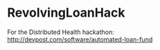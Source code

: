# RevolvingLoanHack

For the Distributed Health hackathon: http://devpost.com/software/automated-loan-fund
